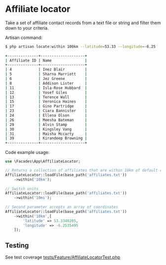 # Affiliate locator

Take a set of affiliate contact records from a text file or string and filter them down to your criteria.

Artisan command:

```bash
$ php artisan locate:within 100km --latitude=53.33 --longitude=-6.25
                              
+--------------+--------------------+
| Affiliate ID | Name               |
+--------------+--------------------+
| 4            | Inez Blair         |
| 5            | Sharna Marriott    |
| 6            | Jez Greene         |
| 8            | Addison Lister     |
| 11           | Isla-Rose Hubbard  |
| 12           | Yosef Giles        |
| 13           | Terence Wall       |
| 15           | Veronica Haines    |
| 17           | Gino Partridge     |
| 23           | Ciara Bannister    |
| 24           | Ellena Olson       |
| 26           | Moesha Bateman     |
| 29           | Alvin Stamp        |
| 30           | Kingsley Vang      |
| 31           | Maisha Mccarty     |
| 39           | Kirandeep Browning |
+--------------+--------------------+
```

Code example usage:

```php
use \Facades\App\AffiliateLocator;

// Returns a collection of affiliates that are within 10km of default coordinates (i.e. config/kax-media.php office)
AffiliateLocator::loadFile(base_path('affiliates.txt'))
    ->within('10km');
    
// Switch units
AffiliateLocator::loadFile(base_path('affiliates.txt'))
    ->within('10mi');
    
// Second parameter accepts an array of coordinates
AffiliateLocator::loadFile(base_path('affiliates.txt'))
    ->within('10km',[
        'latitude' => 53.3340285,
        'longitude' => -6.2535495
    ]);
```

## Testing

See test coverage [tests/Feature/AffiliateLocatorTest.php](tests/Feature/AffiliateLocatorTest.php)
